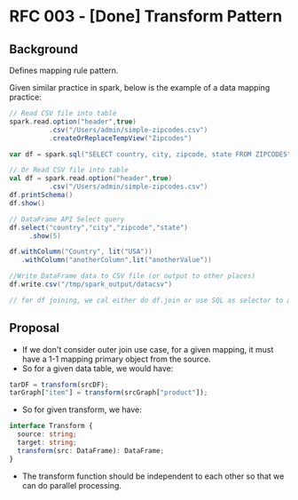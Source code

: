 # RFC 003 - [Done] Transform Pattern

## Background

Defines mapping rule pattern.

Given similar practice in spark, below is the example of a data mapping practice:

```scala
// Read CSV file into table
spark.read.option("header",true)
          .csv("/Users/admin/simple-zipcodes.csv")
          .createOrReplaceTempView("Zipcodes")

var df = spark.sql("SELECT country, city, zipcode, state FROM ZIPCODES")

// Or Read CSV file into table
val df = spark.read.option("header",true)
          .csv("/Users/admin/simple-zipcodes.csv")
df.printSchema()
df.show()

// DataFrame API Select query
df.select("country","city","zipcode","state")
     .show(5)

df.withColumn("Country", lit("USA"))
   .withColumn("anotherColumn",lit("anotherValue"))

//Write DataFrame data to CSV file (or output to other places)
df.write.csv("/tmp/spark_output/datacsv")

// for df joining, we cal either do df.join or use SQL as selector to a new DF
```

## Proposal

- If we don't consider outer join use case, for a given mapping, it must have a 1-1 mapping primary object from the source.
- So for a given data table, we would have:

```typescript
tarDF = transform(srcDF);
tarGraph["item"] = transform(srcGraph["product"]);
```

- So for given transform, we have:

```typescript
interface Transform {
  source: string;
  target: string;
  transform(src: DataFrame): DataFrame;
}
```

- The transform function should be independent to each other so that we can do parallel processing.
